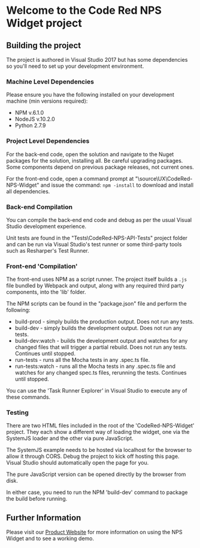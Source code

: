 # Welcome to the Code Red NPS Widget project

## Building the project

The project is authored in Visual Studio 2017 but has some dependencies so you'll need to set up your development environment.

### Machine Level Dependencies

Please ensure you have the following installed on your development machine (min versions required):

- NPM v.6.1.0
- NodeJS v.10.2.0
- Python 2.7.9

### Project Level Dependencies

For the back-end code, open the solution and navigate to the Nuget packages for the solution, installing all. Be careful upgrading packages. Some components depend on previous package releases, not current ones.

For the front-end code, open a command prompt at "\source\UX\CodeRed-NPS-Widget" and issue the command: `npm -install` to download and install all dependencies.

### Back-end Compilation

You can compile the back-end end code and debug as per the usual Visual Studio development experience.

Unit tests are found in the "Tests\CodeRed-NPS-API-Tests" project folder and can be run via Visual Studio's test runner or some third-party tools such as Resharper's Test Runner.

### Front-end 'Compilation'

The front-end uses NPM as a script runner. The project itself builds a `.js` file bundled by Webpack and output, along with any required third party components, into the 'lib' folder.

The NPM scripts can be found in the "package.json" file and perform the following:

* build-prod - simply builds the production output. Does not run any tests.
* build-dev -  simply builds the development output. Does not run any tests.
* build-dev:watch - builds the development output and watches for any changed files that will trigger a partial rebuild. Does not run any tests. Continues until stopped.
* run-tests - runs all the Mocha tests in any .spec.ts file.
* run-tests:watch - runs all the Mocha tests in any .spec.ts file and watches for any changed spec.ts files, rerunning the tests. Continues until stopped.

You can use the 'Task Runner Explorer' in Visual Studio to execute any of these commands.

### Testing

There are two HTML files included in the root of the 'CodeRed-NPS-Widget' project. They each show a different way of loading the widget, one via the SystemJS loader and the other via pure JavaScript.

The SystemJS example needs to be hosted via localhost for the browser to allow it through CORS. Debug the project to kick off hosting this page. Visual Studio should automatically open the page for you.

The pure JavaScript version can be opened directly by the browser from disk.

In either case, you need to run the NPM 'build-dev' command to package the build before running.

## Further Information

Please visit our [Product Website](https://code-red-solutions.github.io/NPS-CodeTest/) for more information on using the NPS Widget and to see a working demo.
